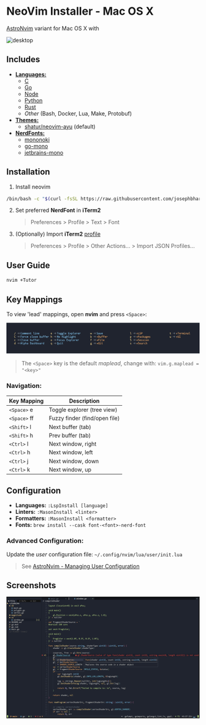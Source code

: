 # NeoVim Installer - Mac OS X

[AstroNvim](https://astronvim.github.io) variant for Mac OS X with

![desktop][desktop]

## Includes

- [**Languages:**](https://github.com/neovim/nvim-lspconfig/blob/master/doc/server_configurations.md)
  - [C](https://github.com/neovim/nvim-lspconfig/blob/master/doc/server_configurations.md#clangd)
  - [Go](https://github.com/neovim/nvim-lspconfig/blob/master/doc/server_configurations.md#gopls)
  - [Node](https://github.com/neovim/nvim-lspconfig/blob/master/doc/server_configurations.md#tsserver)
  - [Python](https://github.com/neovim/nvim-lspconfig/blob/master/doc/server_configurations.md#pyright)
  - [Rust](https://github.com/neovim/nvim-lspconfig/blob/master/doc/server_configurations.md#rust_analyzer)
  - _Other_ (Bash, Docker, Lua, Make, Protobuf)
- [**Themes:**](https://github.com/topics/neovim-theme)
  - [shatur/neovim-ayu](https://github.com/Shatur/neovim-ayu) (default)
- [**NerdFonts:**](https://www.nerdfonts.com)
  - [mononoki](https://www.programmingfonts.org/#mononoki)
  - [go-mono](https://www.programmingfonts.org/#go-mono)
  - [jetbrains-mono](https://www.programmingfonts.org/#jetbrains-mono)

## Installation

1. Install neovim

```sh
/bin/bash -c "$(curl -fsSL https://raw.githubusercontent.com/josephbharrison/nvim/HEAD/install.sh)"
```

2. Set preferred **NerdFont** in **iTerm2**

   > Preferences > Profile > Text > Font

3. (Optionally) Import **iTerm2** [profile](profiles/iterm2/Afterglow.json)

   > Preferences > Profile > Other Actions... > Import JSON Profiles...

## User Guide

```sh
nvim +Tutor
```

## Key Mappings

To view 'lead' mappings, open **nvim** and press `<Space>`:

![mappings][mappings]

> The `<Space>` key is the default _maplead_, change with: `vim.g.maplead = "<key>"`

### Navigation:

| Key Mapping  | Description                   |
| ------------ | ----------------------------- |
| `<Space>` e  | Toggle explorer (tree view)   |
| `<Space>` ff | Fuzzy finder (find/open file) |
| `<Shift>` l  | Next buffer (tab)             |
| `<Shift>` h  | Prev buffer (tab)             |
| `<Ctrl>` l   | Next window, right            |
| `<Ctrl>` h   | Next window, left             |
| `<Ctrl>` j   | Next window, down             |
| `<Ctrl>` k   | Next window, up               |

## Configuration

- **Languages:** `:LspInstall [language]`
- **Linters:** `:MasonInstall <linter>`
- **Formatters:** `:MasonInstall <formatter>`
- **Fonts:** `brew install --cask font-<font>-nerd-font`

### Advanced Configuration:

Update the _user_ configuration file: `~/.config/nvim/lua/user/init.lua`

> See [AstroNvim - Managing User Configuration](https://astronvim.github.io/Configuration/manage_user_config)

## Screenshots

![screen][screen]

[desktop]: https://raw.githubusercontent.com/josephbharrison/nvim/main/images/desktop.png
[screen]: https://raw.githubusercontent.com/josephbharrison/nvim/main/images/screen.png
[mappings]: https://raw.githubusercontent.com/josephbharrison/nvim/main/images/mappings.png
